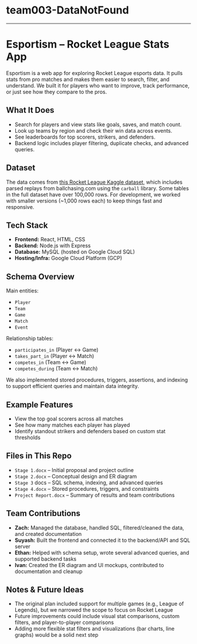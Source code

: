 # team003-DataNotFound

---

# Esportism – Rocket League Stats App

Esportism is a web app for exploring Rocket League esports data. It pulls stats from pro matches and makes them easier to search, filter, and understand. We built it for players who want to improve, track performance, or just see how they compare to the pros.

## What It Does

- Search for players and view stats like goals, saves, and match count.
- Look up teams by region and check their win data across events.
- See leaderboards for top scorers, strikers, and defenders.
- Backend logic includes player filtering, duplicate checks, and advanced queries.

## Dataset

The data comes from [this Rocket League Kaggle dataset](https://www.kaggle.com/datasets/dylanmonfret/rlcs-202122), which includes parsed replays from ballchasing.com using the `carball` library. Some tables in the full dataset have over 100,000 rows. For development, we worked with smaller versions (~1,000 rows each) to keep things fast and responsive.

## Tech Stack

- **Frontend:** React, HTML, CSS
- **Backend:** Node.js with Express
- **Database:** MySQL (hosted on Google Cloud SQL)
- **Hosting/Infra:** Google Cloud Platform (GCP)

## Schema Overview

Main entities:
- `Player`
- `Team`
- `Game`
- `Match`
- `Event`

Relationship tables:
- `participates_in` (Player ↔ Game)
- `takes_part_in` (Player ↔ Match)
- `competes_in` (Team ↔ Game)
- `competes_during` (Team ↔ Match)

We also implemented stored procedures, triggers, assertions, and indexing to support efficient queries and maintain data integrity.

## Example Features

- View the top goal scorers across all matches
- See how many matches each player has played
- Identify standout strikers and defenders based on custom stat thresholds

## Files in This Repo

- `Stage 1.docx` – Initial proposal and project outline
- `Stage 2.docx` – Conceptual design and ER diagram
- `Stage 3` docs – SQL schema, indexing, and advanced queries
- `Stage 4.docx` – Stored procedures, triggers, and constraints
- `Project Report.docx` – Summary of results and team contributions

## Team Contributions

- **Zach:** Managed the database, handled SQL, filtered/cleaned the data, and created documentation
- **Suyash:** Built the frontend and connected it to the backend/API and SQL server
- **Ethan:** Helped with schema setup, wrote several advanced queries, and supported backend tasks
- **Ivan:** Created the ER diagram and UI mockups, contributed to documentation and cleanup

## Notes & Future Ideas

- The original plan included support for multiple games (e.g., League of Legends), but we narrowed the scope to focus on Rocket League
- Future improvements could include visual stat comparisons, custom filters, and player-to-player comparisons
- Adding more flexible stat filters and visualizations (bar charts, line graphs) would be a solid next step

